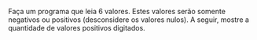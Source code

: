 Faça um programa que leia 6 valores. Estes valores serão somente negativos ou positivos
(desconsidere os valores nulos). A seguir, mostre a quantidade de valores positivos
digitados.